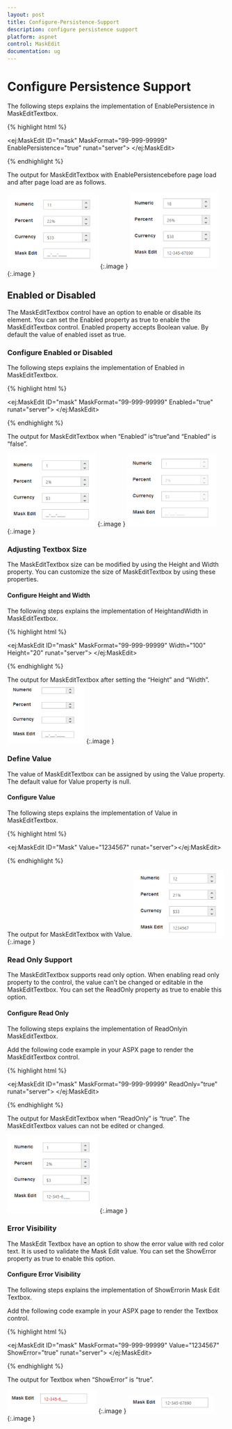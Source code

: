 ```yaml
---
layout: post
title: Configure-Persistence-Support
description: configure persistence support 
platform: aspnet
control: MaskEdit
documentation: ug
---
```


# Configure Persistence Support 

The following steps explains the implementation of EnablePersistence in MaskEditTextbox.



{% highlight html %}

<ej:MaskEdit ID="mask" MaskFormat="99-999-99999" EnablePersistence="true" runat="server"> </ej:MaskEdit>



{% endhighlight %}



The output for MaskEditTextbox with EnablePersistencebefore page load and after page load are as follows.

![C:/Users/giftline.jebamani/Desktop/a.png](Configure-Persistence-Support_images/Configure-Persistence-Support_img1.png)
{:.image }
![C:/Users/giftline.jebamani/Desktop/b.png](Configure-Persistence-Support_images/Configure-Persistence-Support_img2.png)
{:.image }


## Enabled or Disabled

The MaskEditTextbox control have an option to enable or disable its element. You can set the Enabled property as true to enable the MaskEditTextbox control. Enabled property accepts Boolean value. By default the value of enabled isset as true.

### Configure Enabled or Disabled 

The following steps explains the implementation of Enabled in MaskEditTextbox.



{% highlight html %}



<ej:MaskEdit ID="mask" MaskFormat="99-999-99999" Enabled="true" runat="server"> </ej:MaskEdit>



{% endhighlight %}



The output for MaskEditTextbox when “Enabled” is“true”and “Enabled” is “false”.

![C:/Users/giftline.jebamani/Desktop/a.png](Configure-Persistence-Support_images/Configure-Persistence-Support_img3.png)
{:.image }
![C:/Users/giftline.jebamani/Desktop/b.png](Configure-Persistence-Support_images/Configure-Persistence-Support_img4.png)
{:.image }


### Adjusting Textbox Size

The MaskEditTextbox size can be modified by using the Height and Width property. You can customize the size of MaskEditTextbox by using these properties.

#### Configure Height and Width 

The following steps explains the implementation of HeightandWidth in MaskEditTextbox.



{% highlight html %}



<ej:MaskEdit ID="mask" MaskFormat="99-999-99999" Width="100" Height="20" runat="server"> </ej:MaskEdit>





{% endhighlight %}



The output for MaskEditTextbox after setting the “Height” and “Width”.
![C:/Users/giftline.jebamani/Desktop/a.png](Configure-Persistence-Support_images/Configure-Persistence-Support_img5.png)
{:.image }



### Define Value

The value of MaskEditTextbox can be assigned by using the Value property. The default value for Value property is null.

#### Configure Value

The following steps explains the implementation of Value in MaskEditTextbox.



{% highlight html %}



<ej:MaskEdit ID="Mask" Value="1234567" runat="server"></ej:MaskEdit>





{% endhighlight %}



The output for MaskEditTextbox with Value.
![C:/Users/giftline.jebamani/Desktop/a.png](Configure-Persistence-Support_images/Configure-Persistence-Support_img6.png)
{:.image }




### Read Only Support

The MaskEditTextbox supports read only option. When enabling read only property to the control, the value can’t be changed or editable in the MaskEditTextbox. You can set the ReadOnly property as true to enable this option.

#### Configure Read Only

The following steps explains the implementation of ReadOnlyin MaskEditTextbox.

Add the following code example in your ASPX page to render the MaskEditTextbox control.

{% highlight html %}

<ej:MaskEdit ID="mask" MaskFormat="99-999-99999"  ReadOnly="true" runat="server"> </ej:MaskEdit>



{% endhighlight %}



The output for MaskEditTextbox when “ReadOnly” is “true”. The MaskEditTextbox values can not be edited or changed.

![C:/Users/giftline.jebamani/Desktop/a.png](Configure-Persistence-Support_images/Configure-Persistence-Support_img7.png)
{:.image }

### Error Visibility

The MaskEdit Textbox have an option to show the error value with red color text. It is used to validate the Mask Edit value. You can set the ShowError property as true to enable this option.

#### Configure Error Visibility

The following steps explains the implementation of ShowErrorin Mask Edit Textbox.

Add the following code example in your ASPX page to render the Textbox control.

{% highlight html %}

<ej:MaskEdit ID="mask" MaskFormat="99-999-99999" Value="1234567" ShowError="true" runat="server"> </ej:MaskEdit>



{% endhighlight %}



The output for Textbox when “ShowError” is “true”. 

![C:/Users/giftline.jebamani/Desktop/a.png](Configure-Persistence-Support_images/Configure-Persistence-Support_img8.png)
{:.image }
![C:/Users/giftline.jebamani/Desktop/b.png](Configure-Persistence-Support_images/Configure-Persistence-Support_img9.png)
{:.image }

